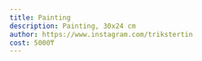 ```yaml
---
title: Painting
description: Painting, 30x24 cm
author: https://www.instagram.com/trikstertin
cost: 5000₸
---
```

